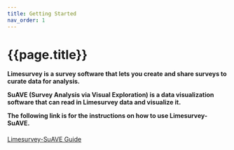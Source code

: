 ```yaml
---
title: Getting Started
nav_order: 1
---
```


# {{page.title}}

**Limesurvey is a survey software that lets you create and share surveys to curate data for analysis.**

**SuAVE (Survey Analysis via Visual Exploration) is a data visualization software that can read in Limesurvey data and visualize it.**

**The following link is for the instructions on how to use Limesurvey-SuAVE.**

<div class="button-container" style="display: flex; align-items: center;margin-top: 20px;">
   <div class="arrow-container">
      <div class="button green">
         <a href="https://suave-ucsd.github.io/limesurvey_documentation/limesurvey_guide.html">Limesurvey-SuAVE Guide</a>
      </div>
   </div>
</div>
